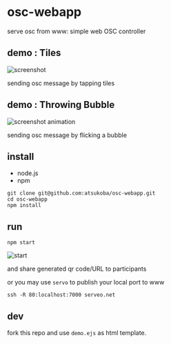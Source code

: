 # osc-webapp

serve osc from www: simple web OSC controller

## demo : Tiles

![screenshot](https://i.gyazo.com/d03c2b3f1fdfebd8911ebf6ea8a0475d.png)

sending osc message by tapping tiles

## demo : Throwing Bubble

![screenshot animation](https://i.gyazo.com/73f170317f31971bd4da5a8680f6634a.gif)

sending osc message by flicking a bubble

## install

- node.js
- npm

```shell
git clone git@github.com:atsukoba/osc-webapp.git
cd osc-webapp
npm install
```

## run

```shell
npm start
```

![start](https://i.gyazo.com/44da68d9ae9357df23a4476ae12fd504.gif)

and share generated qr code/URL to participants

or you may use `servo` to publish your local port to www

```shell
ssh -R 80:localhost:7000 serveo.net
```

## dev

fork this repo and use `demo.ejs` as html template.
